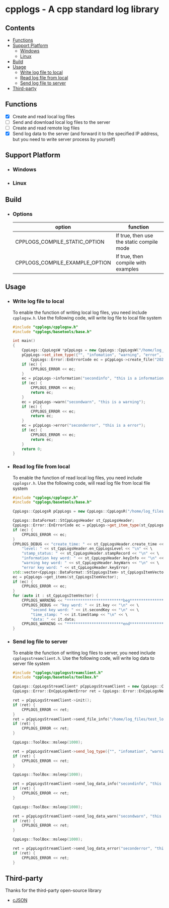 # cpplogs - A cpp standard log library
## Contents
- [Functions](#functions)
- [Support Platform](#support-platform)
  - [Windows](#windows)
  - [Linux](#linux)
- [Build](#build)
- [Usage](#usage)
  - [Write log file to local](#write-log-file-to-local)
  - [Read log file from local](#read-log-file-from-local)
  - [Send log file to server](#send-log-file-to-server)
- [Third-party](#third-party)
## Functions
- [X] Create and read local log files
- [ ] Send and download local log files to the server
- [ ] Create and read remote log files
- [X] Send log data to the server (and forward it to the specified IP address, but you need to write server process by yourself)
## Support Platform
- ### Windows
- ### Linux
## Build
- ### Options
	| option                                | function                                           |
	| ------------------------------------- | -------------------------------------------------- |
	| CPPLOGS_COMPILE_STATIC_OPTION         | If true, then use the static compile mode          |
	| CPPLOGS_COMPILE_EXAMPLE_OPTION        | If true, then compile with examples                |
## Usage
- ### Write log file to local
	To enable the function of writing local log files, you need include `cpplogsw.h`.
	Use the following code, will write log file to local file system
	```cpp
	#include "cpplogs/cpplogsw.h"
	#include "cpplogs/basetools/base.h"

	int main()
	{
		CppLogs::CppLogsW *pCppLogs = new CppLogs::CppLogsW("/home/log_files/test_log");
		pCppLogs->set_item_type({"", "infomation", "warning", "error", CppLogs::DataFormat::CppLogsLevel_High, true});
    		CppLogs::Error::EnErrorCode ec = pCppLogs->create_file("2024-02-01 15:34:30");
		if (ec) {
			CPPLOGS_ERROR << ec;
		}
		ec = pCppLogs->information("secondinfo", "this is a information");
		if (ec) {
			CPPLOGS_ERROR << ec;
			return ec;
		}
		ec = pCppLogs->warn("secondwarn", "this is a warning");
		if (ec) {
			CPPLOGS_ERROR << ec;
			return ec;
		}
		ec = pCppLogs->error("seconderror", "this is a error");
		if (ec) {
			CPPLOGS_ERROR << ec;
			return ec;
		}
		return 0;
	}
	```
- ### Read log file from local
	To enable the function of read local log files, you need include `cpplogsr.h`.
	Use the following code, will read log file from local file system
	```cpp
	#include "cpplogs/cpplogsr.h"
	#include "cpplogs/basetools/base.h"

	CppLogs::CppLogsR pCppLogs = new CppLogs::CppLogsR("/home/log_files/test_log");

	CppLogs::DataFormat::StCppLogsHeader st_CppLogsHeader;
	CppLogs::Error::EnErrorCode ec = pCppLogs->get_item_type(st_CppLogsHeader);
	if (ec) {
		CPPLOGS_ERROR << ec;
	}
	CPPLOGS_DEBUG << "create_time: " << st_CppLogsHeader.create_time << "\n" << \
		"level: " << st_CppLogsHeader.en_CppLogsLevel << "\n" << \
		"stamp_status: " << st_CppLogsHeader.stampRecord << "\n" << \
		"information key word: " << st_CppLogsHeader.keyInfo << "\n" << \
		"warning key word: " << st_CppLogsHeader.keyWarn << "\n" << \
		"error key word: " << st_CppLogsHeader.keyError;
	std::vector<CppLogs::DataFormat::StCppLogsItem> st_CppLogsItemVector;
	ec = pCppLogs->get_items(st_CppLogsItemVector);
	if (ec) {
		CPPLOGS_ERROR << ec;
	}
	for (auto it : st_CppLogsItemVector) {
		CPPLOGS_WARNING << "*************************beg************************";
		CPPLOGS_DEBUG << "key word: " << it.key << "\n" << \
			"second key word: " << it.secondKey << "\n" << \
			"time_stamp: " << it.timeStamp << "\n" << \
			"data: " << it.data;
		CPPLOGS_WARNING << "*************************end************************";
	}
	```
- ### Send log file to server
  	To enable the function of writing log files to server, you need include `cpplogsstreamclient.h`.
	Use the following code, will write log data to server file system
	```cpp
	#include "cpplogs/cpplogsstreamclient.h"
	#include "cpplogs/basetools/toolbox.h"

	CppLogs::CppLogsStreamClient* pCppLogsStreamClient = new CppLogs::CppLogsStreamClient("127.0.0.1", 9605);
	CppLogs::Error::EnCppLogsNetError ret = CppLogs::Error::EnCppLogsNetError_None;

	ret = pCppLogsStreamClient->init();
	if (ret) {
		CPPLOGS_ERROR << ret;
	}
	ret = pCppLogsStreamClient->send_file_info("/home/log_files/test_log");
	if (ret) {
		CPPLOGS_ERROR << ret;
	}

	CppLogs::ToolBox::msleep(1000);

	ret = pCppLogsStreamClient->send_log_type({"", "infomation", "warning", "error", CppLogs::DataFormat::CppLogsLevel_High, true});
	if (ret) {
		CPPLOGS_ERROR << ret;
	}

	CppLogs::ToolBox::msleep(1000);

	ret = pCppLogsStreamClient->send_log_data_info("secondinfo", "this is a information");
	if (ret) {
		CPPLOGS_ERROR << ret;
	}

	CppLogs::ToolBox::msleep(1000);

	ret = pCppLogsStreamClient->send_log_data_warn("secondwarn", "this is a warning");
	if (ret) {
		CPPLOGS_ERROR << ret;
	}

	CppLogs::ToolBox::msleep(1000);

	ret = pCppLogsStreamClient->send_log_data_error("seconderror", "this is a error");
	if (ret) {
		CPPLOGS_ERROR << ret;
	}
	```
## Third-party
Thanks for the third-party open-source library
- [cJSON](https://github.com/DaveGamble/cJSON)
